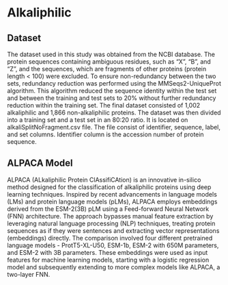 # Alkaliphilic

## Dataset
The dataset used in this study was obtained from the NCBI database. The protein sequences containing ambiguous residues, such as “X”, “B”, and “Z”, and the sequences, which are fragments of other proteins (protein length < 100) were excluded. To ensure non-redundancy between the two sets, redundancy reduction was performed using the MMSeqs2-UniqueProt algorithm. This algorithm reduced the sequence identity within the test set and between the training and test sets to 20% without further redundancy reduction within the training set. The final dataset consisted of 1,002 alkaliphilic and 1,866 non-alkaliphilic proteins. The dataset was then divided into a training set and a test set in an 80:20 ratio. It is located on alkaliSplitNoFragment.csv file. The file consist of identifier, sequence, label, and set columns. Identifier column is the accession number of protein sequence. 

## ALPACA Model
ALPACA (ALkaliphilic Protein ClAssifiCAtion) is an innovative in-silico method designed for the classification of alkaliphilic proteins using deep learning techniques. Inspired by recent advancements in language models (LMs) and protein language models (pLMs), ALPACA employs embeddings derived from the ESM-2(3B) pLM using a Feed-forward Neural Network (FNN) architecture. The approach bypasses manual feature extraction by leveraging natural language processing (NLP) techniques, treating protein sequences as if they were sentences and extracting vector representations (embeddings) directly. The comparison involved four different pretrained language models - ProtT5-XL-U50, ESM-1b, ESM-2 with 650M parameters, and ESM-2 with 3B parameters. These embeddings were used as input features for machine learning models, starting with a logistic regression model and subsequently extending to more complex models like ALPACA, a two-layer FNN.

